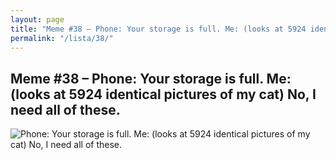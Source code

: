 ```yaml
---
layout: page
title: "Meme #38 – Phone: Your storage is full. Me: (looks at 5924 identical pictures of my cat) No, I need all of these."
permalink: "/lista/38/"
---
```


## Meme #38 – Phone: Your storage is full. Me: (looks at 5924 identical pictures of my cat) No, I need all of these.

![Phone: Your storage is full. Me: (looks at 5924 identical pictures of my cat) No, I need all of these.](https://i.chzbgr.com/full/10441191680/h647B1B98/phone-storage-is-full-looks-at-5924-identical-pictures-my-cat-no-need-all-these)

